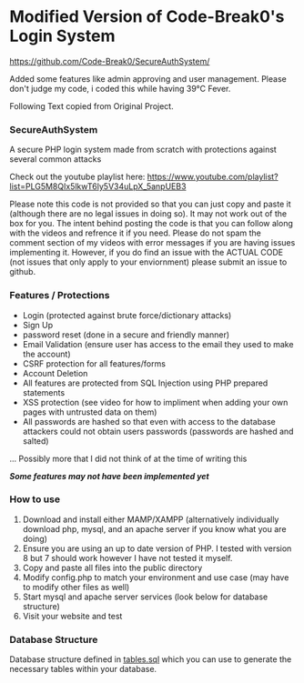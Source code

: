 # Modified Version of Code-Break0's Login System
https://github.com/Code-Break0/SecureAuthSystem/

Added some features like admin approving and user management.
Please don't judge my code, i coded this while having 39°C Fever.

Following Text copied from Original Project.
### SecureAuthSystem
A secure PHP login system made from scratch with protections against several common attacks

Check out the youtube playlist here: https://www.youtube.com/playlist?list=PLG5M8QIx5lkwT6ly5V34uLpX_5anpUEB3

Please note this code is not provided so that you can just copy and paste it (although there are no legal issues in doing so). It may not work out of the box for you. The intent behind posting the code is that you can follow along with the videos and refrence it if you need. Please do not spam the comment section of my videos with error messages if you are having issues implementing it. However, if you do find an issue with the ACTUAL CODE (not issues that only apply to your enviornment) please submit an issue to github.


### Features / Protections
- Login (protected against brute force/dictionary attacks)
- Sign Up
- password reset (done in a secure and friendly manner)
- Email Validation (ensure user has access to the email they used to make the account)
- CSRF protection for all features/forms
- Account Deletion 
- All features are protected from SQL Injection using PHP prepared statements
- XSS protection (see video for how to impliment when adding your own pages with untrusted data on them)
- All passwords are hashed so that even with access to the database attackers could not obtain users passwords (passwords are hashed and salted)

... Possibly more that I did not think of at the time of writing this

***Some features may not have been implemented yet***


### How to use
1. Download and install either MAMP/XAMPP (alternatively individually download php, mysql, and an apache server if you know what you are doing)
2. Ensure you are using an up to date version of PHP. I tested with version 8 but 7 should work however I have not tested it myself.
3. Copy and paste all files into the public directory
4. Modify config.php to match your environment and use case (may have to modify other files as well)
5. Start mysql and apache server services (look below for database structure)
6. Visit your website and test 


### Database Structure
Database structure defined in [tables.sql](tables.sql) which you can use to generate the necessary tables within your database. 



